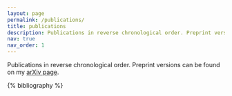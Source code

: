 ```yaml
---
layout: page
permalink: /publications/
title: publications
description: Publications in reverse chronological order. Preprint versions can be found on my [arXiv page](https://arxiv.org/a/weber_j_1.html).
nav: true
nav_order: 1
---
```


<!-- _pages/publications.md -->

<p> 
    Publications in reverse chronological order. Preprint versions can be found on my <a href="https://arxiv.org/a/weber_j_1.html">arXiv page</a>.
</p>

<div class="publications">

{% bibliography %}

</div>
